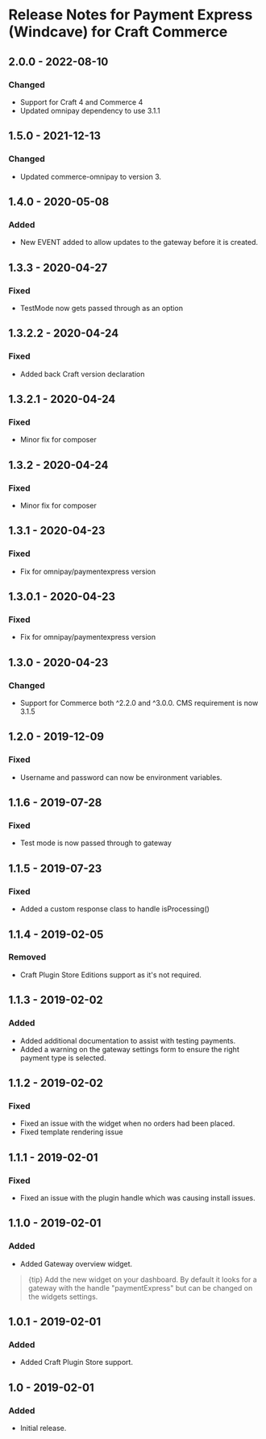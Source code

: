 # Release Notes for Payment Express (Windcave) for Craft Commerce

## 2.0.0 - 2022-08-10
### Changed
- Support for Craft 4 and Commerce 4
- Updated omnipay dependency to use 3.1.1

## 1.5.0 - 2021-12-13
### Changed
- Updated commerce-omnipay to version 3.

## 1.4.0 - 2020-05-08
### Added
- New EVENT added to allow updates to the gateway before it is created.

## 1.3.3 - 2020-04-27
### Fixed
- TestMode now gets passed through as an option

## 1.3.2.2 - 2020-04-24
### Fixed
- Added back Craft version declaration

## 1.3.2.1 - 2020-04-24
### Fixed
- Minor fix for composer

## 1.3.2 - 2020-04-24
### Fixed
- Minor fix for composer

## 1.3.1 - 2020-04-23
### Fixed
- Fix for omnipay/paymentexpress version

## 1.3.0.1 - 2020-04-23
### Fixed
- Fix for omnipay/paymentexpress version

## 1.3.0 - 2020-04-23
### Changed
- Support for Commerce both ^2.2.0 and ^3.0.0. CMS requirement is now 3.1.5

## 1.2.0 - 2019-12-09
### Fixed
- Username and password can now be environment variables.

## 1.1.6 - 2019-07-28
### Fixed
- Test mode is now passed through to gateway

## 1.1.5 - 2019-07-23
### Fixed
- Added a custom response class to handle isProcessing()

## 1.1.4 - 2019-02-05
### Removed
- Craft Plugin Store Editions support as it's not required.

## 1.1.3 - 2019-02-02
### Added
- Added additional documentation to assist with testing payments.
- Added a warning on the gateway settings form to ensure the right payment type is selected.

## 1.1.2 - 2019-02-02
### Fixed
- Fixed an issue with the widget when no orders had been placed.
- Fixed template rendering issue

## 1.1.1 - 2019-02-01
### Fixed
- Fixed an issue with the plugin handle which was causing install issues.

## 1.1.0 - 2019-02-01
### Added
- Added Gateway overview widget.
> {tip} Add the new widget on your dashboard. 
By default it looks for a gateway with the handle "paymentExpress" but can be changed on the widgets settings.

## 1.0.1 - 2019-02-01
### Added
- Added Craft Plugin Store support.

## 1.0 - 2019-02-01
### Added
- Initial release.
